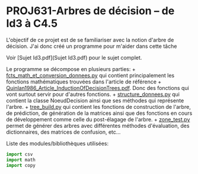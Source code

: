 # PROJ631-Arbres de décision – de Id3 à C4.5

L'objectif de ce projet est de se familiariser avec la notion d'arbre de décision.
J'ai donc créé un programme pour m'aider dans cette tâche

Voir [Sujet Id3.pdf](Sujet Id3.pdf) pour le sujet complet.

Le programme se décompose en plusieurs parties:
    + [fcts_math_et_conversion_donnees.py](Proj/fcts_math_et_conversion_donnees.py) qui contient principalement les fonctions mathématiques trouvées dans l'article de référence 
    + [Quinlan1986_Article_InductionOfDecisionTrees.pdf](Quinlan1986_Article_InductionOfDecisionTrees.pdf). Donc des fonctions qui vont surtout servir pour d'autres fonctions. 
    + [structure_donnees.py](Proj/structure_donnees.py) qui contient la classe NoeudDecision ainsi que ses méthodes qui représente l'arbre. 
    + [tree_build.py](Proj/tree_build.py) qui contient les fonctions de construction de l'arbre, de prédiction, de génération de la matrices ainsi que des fonctions en cours de développement comme celle du post-élagage de l'arbre. 
    + [zone_test.py](Proj/zone_test.py) permet de générer des arbres avec différentes méthodes d'évaluation, des dictionnaires, des matrices de confusion, etc... 


Liste des modules/bibliothèques utilisées:
```python
import csv
import math
import copy
```


